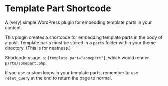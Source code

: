 Template Part Shortcode
=======================

A (very) simple WordPress plugin for embedding template parts in your content.

This plugin creates a shortcode for embedding template parts in the body of a post. Template parts must be stored in a `parts` folder within your theme directory. (This is for neatness.)

Shortcode usage is: `[template part="somepart"]`, which would render `parts/somepart.php`.

If you use custom loops in your template parts, remember to use `reset_query` at the end to return the page to normal.